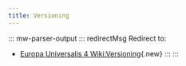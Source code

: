 ```yaml
---
title: Versioning
---
```


::: mw-parser-output
::: redirectMsg
Redirect to:

- [Europa Universalis 4
  Wiki:Versioning](/wiki/index.php?title=Europa_Universalis_4_Wiki:Versioning&action=edit&redlink=1 "Europa Universalis 4 Wiki:Versioning (page does not exist)"){.new}
  :::
  :::
